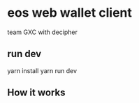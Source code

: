 # eos web wallet client

team GXC with decipher

## run dev

yarn install
yarn run dev


## How it works
